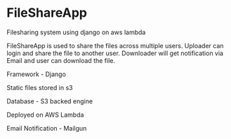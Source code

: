 # FileShareApp
Filesharing system using django on aws lambda

FileShareApp is used to share the files across multiple users. Uploader can login and share the file to another user. Downloader will get notification via Email and user can download the file.

Framework - Django

Static files stored in s3

Database - S3 backed engine

Deployed on AWS Lambda

Email Notification - Mailgun

